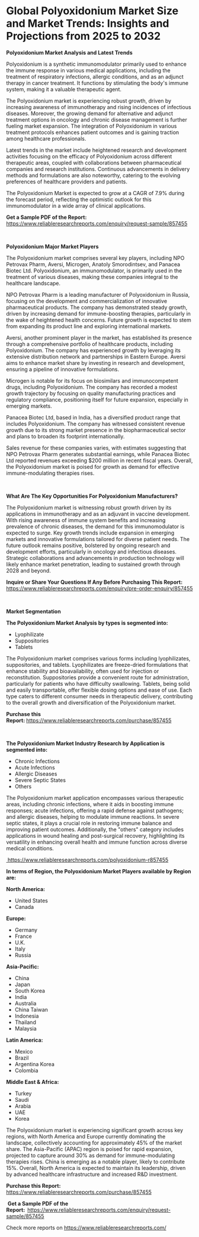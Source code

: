<p><h1>Global Polyoxidonium Market Size and Market Trends: Insights and Projections from 2025 to 2032</h1></p><p><strong>Polyoxidonium Market Analysis and Latest Trends</strong></p>
<p><p>Polyoxidonium is a synthetic immunomodulator primarily used to enhance the immune response in various medical applications, including the treatment of respiratory infections, allergic conditions, and as an adjunct therapy in cancer treatment. It functions by stimulating the body's immune system, making it a valuable therapeutic agent.</p><p>The Polyoxidonium market is experiencing robust growth, driven by increasing awareness of immunotherapy and rising incidences of infectious diseases. Moreover, the growing demand for alternative and adjunct treatment options in oncology and chronic disease management is further fueling market expansion. The integration of Polyoxidonium in various treatment protocols enhances patient outcomes and is gaining traction among healthcare professionals.</p><p>Latest trends in the market include heightened research and development activities focusing on the efficacy of Polyoxidonium across different therapeutic areas, coupled with collaborations between pharmaceutical companies and research institutions. Continuous advancements in delivery methods and formulations are also noteworthy, catering to the evolving preferences of healthcare providers and patients.</p><p>The Polyoxidonium Market is expected to grow at a CAGR of 7.9% during the forecast period, reflecting the optimistic outlook for this immunomodulator in a wide array of clinical applications.</p></p>
<p><strong>Get a Sample PDF of the Report:&nbsp;</strong> <a href="https://www.reliableresearchreports.com/enquiry/request-sample/857455?utm_campaign=2244&utm_medium=2&utm_source=Github&utm_content=ia&utm_term=08032025&utm_id=polyoxidonium">https://www.reliableresearchreports.com/enquiry/request-sample/857455</a></p>
<p>&nbsp;</p>
<p><strong>Polyoxidonium Major Market Players</strong></p>
<p><p>The Polyoxidonium market comprises several key players, including NPO Petrovax Pharm, Aversi, Microgen, Anatoly Smorodintsev, and Panacea Biotec Ltd. Polyoxidonium, an immunomodulator, is primarily used in the treatment of various diseases, making these companies integral to the healthcare landscape.</p><p>NPO Petrovax Pharm is a leading manufacturer of Polyoxidonium in Russia, focusing on the development and commercialization of innovative pharmaceutical products. The company has demonstrated steady growth, driven by increasing demand for immune-boosting therapies, particularly in the wake of heightened health concerns. Future growth is expected to stem from expanding its product line and exploring international markets.</p><p>Aversi, another prominent player in the market, has established its presence through a comprehensive portfolio of healthcare products, including Polyoxidonium. The company has experienced growth by leveraging its extensive distribution network and partnerships in Eastern Europe. Aversi aims to enhance market share by investing in research and development, ensuring a pipeline of innovative formulations.</p><p>Microgen is notable for its focus on biosimilars and immunocompetent drugs, including Polyoxidonium. The company has recorded a modest growth trajectory by focusing on quality manufacturing practices and regulatory compliance, positioning itself for future expansion, especially in emerging markets.</p><p>Panacea Biotec Ltd, based in India, has a diversified product range that includes Polyoxidonium. The company has witnessed consistent revenue growth due to its strong market presence in the biopharmaceutical sector and plans to broaden its footprint internationally. </p><p>Sales revenue for these companies varies, with estimates suggesting that NPO Petrovax Pharm generates substantial earnings, while Panacea Biotec Ltd reported revenues exceeding $200 million in recent fiscal years. Overall, the Polyoxidonium market is poised for growth as demand for effective immune-modulating therapies rises.</p></p>
<p>&nbsp;</p>
<p><strong>What Are The Key Opportunities For Polyoxidonium Manufacturers?</strong></p>
<p><p>The Polyoxidonium market is witnessing robust growth driven by its applications in immunotherapy and as an adjuvant in vaccine development. With rising awareness of immune system benefits and increasing prevalence of chronic diseases, the demand for this immunomodulator is expected to surge. Key growth trends include expansion in emerging markets and innovative formulations tailored for diverse patient needs. The future outlook remains positive, bolstered by ongoing research and development efforts, particularly in oncology and infectious diseases. Strategic collaborations and advancements in production technology will likely enhance market penetration, leading to sustained growth through 2028 and beyond.</p></p>
<p><strong>Inquire or Share Your Questions If Any Before Purchasing This Report:</strong> <a href="https://www.reliableresearchreports.com/enquiry/pre-order-enquiry/857455?utm_campaign=2244&utm_medium=2&utm_source=Github&utm_content=ia&utm_term=08032025&utm_id=polyoxidonium">https://www.reliableresearchreports.com/enquiry/pre-order-enquiry/857455</a></p>
<p>&nbsp;</p>
<p><strong>Market Segmentation</strong></p>
<p><strong>The Polyoxidonium Market Analysis by types is segmented into:</strong></p>
<p><ul><li>Lyophilizate</li><li>Suppositories</li><li>Tablets</li></ul></p>
<p><p>The Polyoxidonium market comprises various forms including lyophilizates, suppositories, and tablets. Lyophilizates are freeze-dried formulations that enhance stability and bioavailability, often used for injection or reconstitution. Suppositories provide a convenient route for administration, particularly for patients who have difficulty swallowing. Tablets, being solid and easily transportable, offer flexible dosing options and ease of use. Each type caters to different consumer needs in therapeutic delivery, contributing to the overall growth and diversification of the Polyoxidonium market.</p></p>
<p><strong>Purchase this Report:&nbsp;</strong><a href="https://www.reliableresearchreports.com/purchase/857455?utm_campaign=2244&utm_medium=2&utm_source=Github&utm_content=ia&utm_term=08032025&utm_id=polyoxidonium">https://www.reliableresearchreports.com/purchase/857455</a></p>
<p>&nbsp;</p>
<p><strong>The Polyoxidonium Market Industry Research by Application is segmented into:</strong></p>
<p><ul><li>Chronic Infections</li><li>Acute Infections</li><li>Allergic Diseases</li><li>Severe Septic States</li><li>Others</li></ul></p>
<p><p>The Polyoxidonium market application encompasses various therapeutic areas, including chronic infections, where it aids in boosting immune responses; acute infections, offering a rapid defense against pathogens; and allergic diseases, helping to modulate immune reactions. In severe septic states, it plays a crucial role in restoring immune balance and improving patient outcomes. Additionally, the "others" category includes applications in wound healing and post-surgical recovery, highlighting its versatility in enhancing overall health and immune function across diverse medical conditions.</p></p>
<p><a href="https://www.reliableresearchreports.com/polyoxidonium-r857455?utm_campaign=2244&utm_medium=2&utm_source=Github&utm_content=ia&utm_term=08032025&utm_id=polyoxidonium">&nbsp;https://www.reliableresearchreports.com/polyoxidonium-r857455</a></p>
<p><strong>In terms of Region, the Polyoxidonium Market Players available by Region are:</strong></p>
<p>
    <p> <strong> North America: </strong>
        <ul>
            <li>United States</li>
            <li>Canada</li>
        </ul>
        </p> 
    <p> <strong> Europe: </strong>
        <ul>
            <li>Germany</li>
            <li>France</li>
            <li>U.K.</li>
            <li>Italy</li>
            <li>Russia</li>
        </ul>
        </p> 
    <p> <strong> Asia-Pacific: </strong>
        <ul>
            <li>China</li>
            <li>Japan</li>
            <li>South Korea</li>
            <li>India</li>
            <li>Australia</li>
            <li>China Taiwan</li>
            <li>Indonesia</li>
            <li>Thailand</li>
            <li>Malaysia</li>
        </ul>
        </p> 
    <p> <strong> Latin America: </strong>
        <ul>
            <li>Mexico</li>
            <li>Brazil</li>
            <li>Argentina Korea</li>
            <li>Colombia</li>
        </ul>
        </p> 
    <p> <strong> Middle East & Africa: </strong>
        <ul>
            <li>Turkey</li>
            <li>Saudi</li>
            <li>Arabia</li>
            <li>UAE</li>
            <li>Korea</li>
        </ul>
    </p>
    </p>
<p><p>The Polyoxidonium market is experiencing significant growth across key regions, with North America and Europe currently dominating the landscape, collectively accounting for approximately 45% of the market share. The Asia-Pacific (APAC) region is poised for rapid expansion, projected to capture around 30% as demand for immune-modulating therapies rises. China is emerging as a notable player, likely to contribute 15%. Overall, North America is expected to maintain its leadership, driven by advanced healthcare infrastructure and increased R&D investment.</p></p>
<p><strong>Purchase this Report: </strong><a href="https://www.reliableresearchreports.com/purchase/857455?utm_campaign=2244&utm_medium=2&utm_source=Github&utm_content=ia&utm_term=08032025&utm_id=polyoxidonium">https://www.reliableresearchreports.com/purchase/857455</a></p>
<p>&nbsp;<strong>Get a Sample PDF of the Report:&nbsp;&nbsp;</strong><a href="https://www.reliableresearchreports.com/enquiry/request-sample/857455?utm_campaign=2244&utm_medium=2&utm_source=Github&utm_content=ia&utm_term=08032025&utm_id=polyoxidonium">https://www.reliableresearchreports.com/enquiry/request-sample/857455</a></p>
<p><strong></strong></p>
<p>Check more reports on <a href="https://www.reliableresearchreports.com/?utm_campaign=2244&utm_medium=2&utm_source=Github&utm_content=ia&utm_term=08032025&utm_id=polyoxidonium">https://www.reliableresearchreports.com/</a></p>